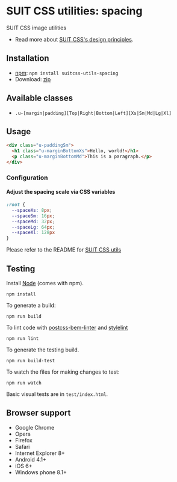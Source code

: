 # SUIT CSS utilities: spacing

SUIT CSS image utilities

* Read more about [SUIT CSS's design principles](https://github.com/suitcss/suit/).

## Installation

* [npm](http://npmjs.org/): `npm install suitcss-utils-spacing`
* Download: [zip](https://github.com/frekyll/suitcss-utils-spacing/releases/latest)

## Available classes

* `.u-[margin|padding][Top|Right|Bottom|Left][Xs|Sm|Md|Lg|Xl]`

## Usage

```html
<div class="u-paddingSm">
  <h1 class="u-marginBottomXs">Hello, world!</h1>
  <p class="u-marginBottomMd">This is a paragraph.</p>
</div>
```

### Configuration

#### Adjust the spacing scale via CSS variables

```css
:root {
  --spaceXs: 8px;
  --spaceSm: 16px;
  --spaceMd: 32px;
  --spaceLg: 64px;
  --spaceXl: 128px
}
```

Please refer to the README for [SUIT CSS utils](https://github.com/suitcss/utils/)

## Testing

Install [Node](http://nodejs.org) (comes with npm).

```
npm install
```

To generate a build:

```
npm run build
```

To lint code with [postcss-bem-linter](https://github.com/postcss/postcss-bem-linter) and [stylelint](http://stylelint.io/)

```
npm run lint
```

To generate the testing build.

```
npm run build-test
```

To watch the files for making changes to test:

```
npm run watch
```

Basic visual tests are in `test/index.html`.

## Browser support

* Google Chrome
* Opera
* Firefox
* Safari
* Internet Explorer 8+
* Android 4.1+
* iOS 6+
* Windows phone 8.1+
